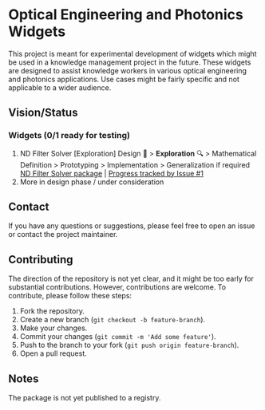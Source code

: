 # Optical Engineering and Photonics Widgets

This project is meant for experimental development of widgets which might be used in a knowledge management project in the future. These widgets are designed to assist knowledge workers in various optical engineering and photonics applications. Use cases might be fairly specific and not applicable to a wider audience.

## Vision/Status

### Widgets (0/1 ready for testing)

1. ND Filter Solver [Exploration]
   Design 🎢 > **Exploration** 🔍 > Mathematical Definition > Prototyping > Implementation > Generalization if required
   [ND Filter Solver package](libs/web/nd-filter-solver/README.md) | [Progress tracked by Issue #1](https://github.com/andgdk/opt-eng/issues/1)
2. More in design phase / under consideration

## Contact

If you have any questions or suggestions, please feel free to open an issue or contact the project maintainer.

## Contributing

The direction of the repository is not yet clear, and it might be too early for substantial contributions. However, contributions are welcome. To contribute, please follow these steps:

1. Fork the repository.
2. Create a new branch (`git checkout -b feature-branch`).
3. Make your changes.
4. Commit your changes (`git commit -m 'Add some feature'`).
5. Push to the branch to your fork (`git push origin feature-branch`).
6. Open a pull request.

## Notes

The package is not yet published to a registry.
